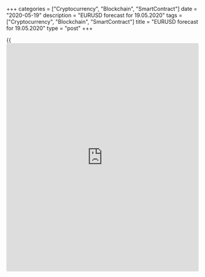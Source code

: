 +++
categories = ["Cryptocurrency", "Blockchain", "SmartContract"]
date = "2020-05-19"
description = "EURUSD forecast for 19.05.2020"
tags = ["Cryptocurrency", "Blockchain", "SmartContract"]
title = "EURUSD forecast for 19.05.2020"
type = "post"
+++

{{<iframe id="large-banner" src="https://www.bounty.group/#slide=21.0" width="100%" height="600" scrolling="no" style="border: 0px solid rgb(216, 221, 230); border-radius: 3px;">}}

May 19, 2020

May 19, 2020

Euro: strength is in unity!Dmitri Demidenko

## Europe starts acting in unity

Good [news](https://www.letsplayfx.com/blog/forex-news-website/) has come from Europe, and the US dollar weakens amid the S&P
500 rally. This sends the euro up. The [EUR/USD][1] has rallied up as
Germany and France are willing to join efforts in the aid to the EU
countries worst affected by Covid-19. Besides, the ECB is also willing
to do its best to support the euro-area economies hit by the pandemic.
Besides, the U.S. biotechnology company Moderna announced that its
coronavirus vaccine shows early signs of the viral immune response. The
favorable information environment allowed the US stocks to surge above
the April corrective highs.

The EUR/USD bulls were held back by numerous negative factors. The euro-
area countries couldn’t find a compromise on the fiscal stimulus, and
the idea of corona-bonds failed. The German constitutional court issued
an unexpected ruling that could limit the ECB abilities in assisting the
euro-area economy. Also, the demand for the greenback as a safe-haven
currency was high amid the expectations for the S&P 500 sell-offs. Once
the negative was eased, the [EUR/USD][1] has started climbing up.

French President Emmanuel Macron and German Chancellor Angela Merkel
offered a €500-billion European recovery fund to be distributed to the
EU countries worst affected by the pandemic. Remarkably, the resources
for the fund are planned to be formed by issuing bonds, which will be
repaid gradually from the EU's overall budget. Remember, a huge part of
its costs is funded by Germany. Corona bonds seem to be adopted,
although in a different form than it was originally thought. According
to the German Chancellor, “the EU must act together, the nation state
has no chance if it acts on its own”.

The euro has also been supported by Christine Lagarde, who expresses no
concerns about either the QE associated with the pandemic or the
quantitative easing program launched in 2015. The ECB sees no obstacles
to achieving its goals, and each national bank in the euro area is
independent and cannot receive instructions from the government. The
European central bank seems to be unwilling to give any explanations to
the German judges, it won’t stop providing support to the countries hit
by the pandemic. It is especially acute for Italy, whose public debt,
according to Bloomberg, could be out of control. As a result, Rome will
have to restructure Italy’s debt.

 **Dynamics of Italy’s debt**

![LiteForex: EURUSD forecast for 19.05.2020][2]

 _Source: Bloomberg_

Positive [news](https://www.letsplayfx.com/blog/forex-news-website/) from Germany and France, together with the ECB clear
position, strengthened the euro. The euro has been also supported by the
[news](https://www.letsplayfx.com/blog/forex-news-website/) from the US. The US stocks are rising amid the information about
coronavirus vaccine, and the report from South Korea that recovered
coronavirus patients are not infectious. Jerome Powell announced the Fed
is willing to hold the interest rates close to zero until the central
bank is confident that the US economy has recovered. The [EUR/USD][1]
has been up above the bottom of figure 9. Unless the US-China trade war
resumes, the pair may well be rising to the top of the middle-term
consolidation range 1.065-1.115.

* * *

P.S. Did you like my article? Share it in social networks: it will be
the best “thank you" :)

Ask me questions and comment below. I’ll be glad to answer your
questions and give necessary explanations.

 **Useful links:**

  * I recommend trying to trade with a reliable broker [here][3]. The system allows you to trade by yourself or copy successful traders from all across the globe.
  * Use my promo-code BLOG for getting deposit bonus 50% on LiteForex platform. Just enter this code in the appropriate field while [depositing][4] your trading account.
  * Telegram channel with high-quality analytics, Forex reviews, training articles, and other useful things for traders <t.me/liteforex>

## Price chart of EURUSD in real time mode

![Euro: strength is in unity!][5]

The content of this article reflects the author’s opinion and does not
necessarily reflect the official position of LiteForex. The material
published on this page is provided for informational purposes only and
should not be considered as the provision of investment advice for the
purposes of Directive 2004/39/EC.

Rate this article:

{{value}}

( {{count}} {{title}} )

   1. my.liteforex.com/trading/chart?symbol=EURUSD&returnUrl=true
   2. cdn.liteforex.com/cache/uploads/blog_post/eurusd/debt-italy-19-05-20.jpg?w=30&s=405fa08b625c553bc31e846744515304
   3. my.liteforex.com/?category=analysts-opinions&slug=euro-strength-is-in-unity&openPopup=%2Fregistration%2Fpopup&utm_source=blog&utm_medium=article&utm_campaign=bonus
   4. my.liteforex.com/deposit/?category=analysts-opinions&slug=euro-strength-is-in-unity&promo_code=BLOG&utm_source=blog&utm_medium=article&utm_campaign=bonus
   5. cdn.liteforex.com/cache/uploads/blog_post/eurusd/liteforex-blog-eurusd-19-05-20.jpg?q=75&w=1000&s=d956655c5fde1afdc9448928e68d5bfb